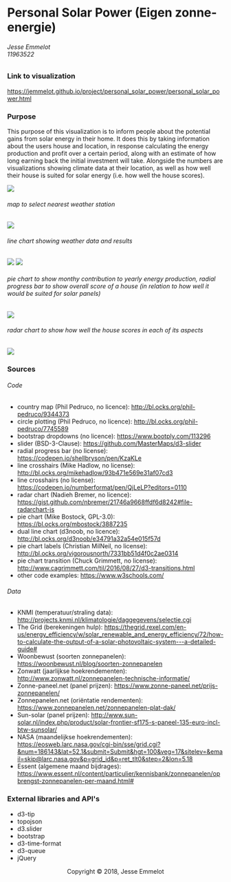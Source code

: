 # Personal Solar Power (Eigen zonne-energie)
###### Jesse Emmelot <br> 11963522

### Link to visualization
https://jemmelot.github.io/project/personal_solar_power/personal_solar_power.html

### Purpose
This purpose of this visualization is to inform people about the potential gains from solar energy in their home. It does this by taking information about the users house and location, in response calculating the energy production and profit over a certain period, along with an estimate of how long earning back the initial investment will take. Alongside the numbers are visualizations showing climate data at their location, as well as how well their house is suited for solar energy (i.e. how well the house scores).

![](doc/final_visualization.png)

###### map to select nearest weather station
![](doc/final_map.png)

###### line chart showing weather data and results
![](doc/final_linechart.png)
![](doc/final_linemonth.png)

###### pie chart to show monthy contribution to yearly energy production, radial progress bar to show overall score of a house (in relation to how well it would be suited for solar panels)
![](doc/final_pie.png)

###### radar chart to show how well the house scores in each of its aspects
![](doc/final_radar.png)

### Sources
###### Code
- country map (Phil Pedruco, no licence): http://bl.ocks.org/phil-pedruco/9344373
- circle plotting (Phil Pedruco, no licence): http://bl.ocks.org/phil-pedruco/7745589
- bootstrap dropdowns (no licence): https://www.bootply.com/113296
- slider (BSD-3-Clause): https://github.com/MasterMaps/d3-slider
- radial progress bar (no license): https://codepen.io/shellbryson/pen/KzaKLe
- line crosshairs (Mike Hadlow, no license): http://bl.ocks.org/mikehadlow/93b471e569e31af07cd3
- line crosshairs (no license): https://codepen.io/numberformat/pen/QjLeLP?editors=0110
- radar chart (Nadieh Bremer, no licence): https://gist.github.com/nbremer/21746a9668ffdf6d8242#file-radarchart-js
- pie chart (Mike Bostock, GPL-3.0): https://bl.ocks.org/mbostock/3887235
- dual line chart (d3noob, no licence): http://bl.ocks.org/d3noob/e34791a32a54e015f57d
- pie chart labels (Christian MilNeil, no license): http://bl.ocks.org/vigorousnorth/7331bb51d4f0c2ae0314
- pie chart transition (Chuck Grimmett, no license): http://www.cagrimmett.com/til/2016/08/27/d3-transitions.html
- other code examples: https://www.w3schools.com/

###### Data
- KNMI (temperatuur/straling data): http://projects.knmi.nl/klimatologie/daggegevens/selectie.cgi
- The Grid (berekeningen hulp): https://thegrid.rexel.com/en-us/energy_efficiency/w/solar_renewable_and_energy_efficiency/72/how-to-calculate-the-output-of-a-solar-photovoltaic-system---a-detailed-guide#
- Woonbewust (soorten zonnepanelen): https://woonbewust.nl/blog/soorten-zonnepanelen
- Zonwatt (jaarlijkse hoekrendementen): http://www.zonwatt.nl/zonnepanelen-technische-informatie/
- Zonne-paneel.net (panel prijzen): https://www.zonne-paneel.net/prijs-zonnepanelen/
- Zonnepanelen.net (oriëntatie rendementen): https://www.zonnepanelen.net/zonnepanelen-plat-dak/
- Sun-solar (panel prijzen): http://www.sun-solar.nl/index.php/product/solar-frontier-sf175-s-paneel-135-euro-incl-btw-sunsolar/
- NASA (maandelijkse hoekrendementen): https://eosweb.larc.nasa.gov/cgi-bin/sse/grid.cgi?&num=186143&lat=52.1&submit=Submit&hgt=100&veg=17&sitelev=&email=skip@larc.nasa.gov&p=grid_id&p=ret_tlt0&step=2&lon=5.18
- Essent (algemene maand bijdrages): https://www.essent.nl/content/particulier/kennisbank/zonnepanelen/opbrengst-zonnepanelen-per-maand.html#

### External libraries and API's
- d3-tip
- topojson
- d3.slider
- bootstrap
- d3-time-format
- d3-queue
- jQuery

<p align = "center">Copyright &copy; 2018, Jesse Emmelot</p>
